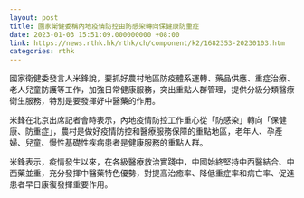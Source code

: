 ```yaml
---
layout: post
title: 國家衛健委稱內地疫情防控由防感染轉向保健康防重症
date: 2023-01-03 15:51:09.000000000 +08:00
link: https://news.rthk.hk/rthk/ch/component/k2/1682353-20230103.htm
categories: rthk
---
```


國家衛健委發言人米鋒說，要抓好農村地區防疫體系運轉、藥品供應、重症治療、老人兒童防護等工作，加強日常健康服務，突出重點人群管理，提供分級分類醫療衛生服務，特別是要發揮好中醫藥的作用。

米鋒在北京出席記者會時表示，內地疫情防控工作重心從「防感染」轉向「保健康、防重症」，農村是做好疫情防控和醫療服務保障的重點地區，老年人、孕產婦、兒童、慢性基礎性疾病患者是健康服務的重點人群。

米鋒表示，疫情發生以來，在各級醫療救治實踐中，中國始終堅持中西醫結合、中西藥並重，充分發揮中醫藥特色優勢，對提高治癒率、降低重症率和病亡率、促進患者早日康復發揮重要作用。
